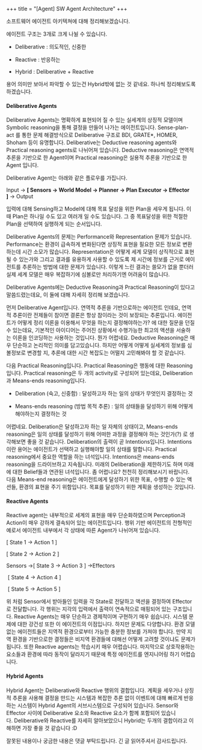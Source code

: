 +++
title = "[Agent] SW Agent Architecture"
+++

소프트웨어 에이전트 아키텍쳐에 대해 정리해보겠습니다.

에이전트 구조는 3개로 크게 나뉠 수 있습니다.

-   Deliberative : 의도적인, 신중한

-   Reactive : 반응하는

-   Hybrid : Deliberative + Reactive


용어 의미만 보아서 파악할 수 있는건 Hybrid밖에 없는 것 같네요. 하나씩 정리해보도록 하겠습니다.



#### Deliberative Agents

Deliberative Agents는 명확하게 표현되어 질 수 있는 실세계의 상징적 모델이며 Symbolic reasoning을 통해 결정을 만들어 나가는 에이전트입니다. Sense-plan-act 를 통한 문제 해결방식으로 Deliberative 구조로 BDI, GRATE\*, HOMER, Shoham 등이 유명합니다. Deliberative는 Deductive reasoning agents와 Practical reasoning agents로 나뉘어져 있습니다. Deductive reasoning은 연역적 추론을 기반으로 한 Agent이며 Practical reasoning은 실용적 추론을 기반으로 한 Agent 입니다.



Deliberative Agent는 아래와 같은 플로우를 가집니다.



Input -> **\[ Sensors -> World Model -> Planner -> Plan Executor -> Effector \]** -> Output



입력에 대해 Sensing하고 Model에 대해 목표 달성을 위한 Plan을 세우게 됩니다. 이 때 Plan은 하나일 수도 있고 여러개 일 수도 있습니다. 그 중 목표달성을 위한 적절한 Plan을 선택하여 실행하게 되는 순서입니다.  



Deliberative Agents의 문제는 Performance와 Representation 문제가 있습니다. Performance는 환경이 급속하게 변화된다면 상징적 표현을 필요한 모든 정보로 변환하는데 시간 소모가 많습니다. Representation은 어떻게 세계 모델이 상직적으로 표현될 수 있는가와 그리고 결과를 유용하게 사용할 수 있도록 제 시간에 정보를 근거로 에이전트를 추론하는 방법에 대한 문제가 있습니다. 이렇게 느린 결과는 쓸모가 없을 뿐더러 실제 세계 모델은 매우 복잡하기에 심볼로만 처리하기엔 어려움이 많습니다.



Deliberative Agents에는 Deductive Reasoning과 Practical Reasoning이 있다고 말씀드렸는데요, 이 둘에 대해 자세히 정리해 보겠습니다. 



먼저 Deliberative Agent입니다. 연역적 추론을 기반으로하는 에이전트 인데요, 연역적 추론이란 전제들이 참이면 결론은 항상 참이라는 것이 보장되는 추론입니다. 에이전트가 어떻게 정리 이론을 이용해서 무엇을 하는지 결정해야하는가? 에 대한 질문을 던질 수 있는데요, 기본적인 아이디어는 주어진 상황에서 수행가능한 최고의 액션을 서술하는 이론을 인코딩하는 사용하는 것입니다. 뭔가 어렵네요. Deductive Reasoning은 매우 단순하고 논리적인 의미를 담고있습니다. 하지만 어떻게 어떻게 실세계의 정보를 심볼정보로 변경할 지, 추론에 대한 시간 복잡도는 어떨지 고민해봐야 할 것 같습니다.



다음 Practical Reasoning입니다. Practical Reasoning은 행동에 대한 Reasoning입니다. Practical reasoning은 두 개의 activity로 구성되어 있는데요, Deliberation과 Means-ends reasoning입니다.

-   Deliberation (숙고, 신중함) : 달성하고자 하는 일의 상태가 무엇인지 결정하는 것

-   Means-ends reasoning (방법 목적 추론) : 일의 상태들을 달성하기 위해 어떻게 해야하는지 결정하는 것


어렵네요. Deliberation은 달성하고자 하는 일 자체의 상태이고, Means-ends reasoning은 일의 상태를 달성하기 위해 어떠한 과정을 결정해야 하는 것인가(?) 로 생각해보면 좋을 것 같습니다. Deliberation의 출력이 곧 Intentions입니다. Intentions이란 용어는 에이전트가 선택하고 실행해야할 일의 상태를 말합니다. Practical reasoning에서 중요한 역할을 하는 녀석입니다. Intentions은 means-ends reasoning을 드라이브하고 지속됩니다. 미래의 Deliberation을 제한하기도 하며 미래에 대한 Belief들과 연관된 녀석입니다. 좀 어렵나요? 천천히 정리해보시기 바랍니다. 다음 Means-end reasoning은 에이전트에게 달성하기 위한 목표, 수행할 수 있는 액션들, 환경의 표현을 주기 위함입니다. 목표를 달성하기 위한 계획을 생성하는 것입니다.



#### Reactive Agents

Reactive agent는 내부적으로 세계의 표현을 매우 단순화하였으며 Perception과 Action이 매우 강하게 결속되어 있는 에이전트입니다. 행위 기반 에이전트의 전형적인 예로서 에이전트 내부에서 각 상태에 따른 Agent가 나뉘어져 있습니다.

\[ State 1 -> Action 1 \]

\[ State 2 -> Action 2 \]

Sensors ->\[ State 3 -> Action 3 \] ->Effectors

 \[ State 4 -> Action 4 \]

 \[ State 5 -> Action 5 \]



위 처럼 Sensor에서 받아들인 입력을 각 State로 전달하고 액션을 결정하여 Effector로 전달합니다. 각 행위는 지각의 입력에서 출력이 연속적으로 매핑되어 있는 구조입니다. Reactive Agents는 매우 단순하고 경제적이며 구현하기 매우 쉽습니다. 시스템 문제에 대한 강건성 또한 이 에이전트의 이점입니다. 하지만 문제도 다양합니다. 환경 모델 없는 에이전트들은 지역적 환경으로부터 가능한 충분한 정보를 가져야 합니다. 만약 지역 환경을 기반으로한 결정들은 비지역 환경들에 대해선 어떻게 고려할 것이냐도 문제가 됩니다. 또한 Reactive agents는 학습시키 매우 어렵습니다. 마지막으로 상호작용하는 요소들과 환경에 따라 동작이 달라지기 때문에 특정 에이전트를 엔지니어링 하기 어렵습니다.



#### Hybrid Agents

Hybrid Agent는 Deliberative와 Reactive 행위의 결합입니다. 계획을 세우거나 상징적 추론을 사용해 결정을 만드는 시스템과 복잡한 추론 없이 이벤트에 대해 빠르게 반응하는 시스템이 Hybrid Agent의 서브시스템으로 구성되어 있습니다. Sensor와 Effector 사이에 Deliberative 요소와 Reactive 요소가 함께 포함되어 있습니다. Deliberative와 Reactive를 자세히 알아보았으니 Hybrid는 두개의 결합이라고 이해하면 가장 좋을 것 같습니다 :D



잘못된 내용이나 궁금한 내용은 댓글 부탁드립니다. 긴 글 읽어주셔서 감사드립니다.

